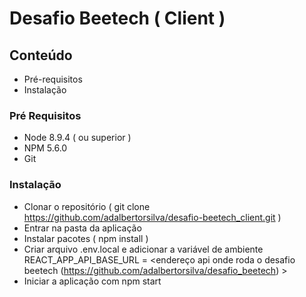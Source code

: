 # Desafio Beetech ( Client )

## Conteúdo
- Pré-requisitos
- Instalação

### Pré Requisitos
- Node 8.9.4 ( ou superior )
- NPM 5.6.0
- Git

### Instalação
- Clonar o repositório ( git clone https://github.com/adalbertorsilva/desafio-beetech_client.git )
- Entrar na pasta da aplicação 
- Instalar pacotes ( npm install )
- Criar arquivo .env.local e adicionar a variável de ambiente REACT_APP_API_BASE_URL = <endereço api onde roda o desafio beetech (https://github.com/adalbertorsilva/desafio_beetech) >
- Iniciar a aplicação com npm start
